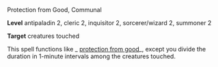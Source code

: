 Protection from Good, Communal

**Level** antipaladin 2, cleric 2, inquisitor 2, sorcerer/wizard 2, summoner 2

**Target** creatures touched

This spell functions like _ [protection from good](spells/protectionFromGood.md#_protection-from-good)_, except you divide the duration in 1-minute intervals among the creatures touched.

